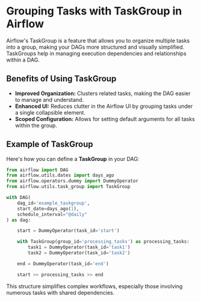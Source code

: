 # Grouping Tasks with TaskGroup in Airflow

Airflow's TaskGroup is a feature that allows you to organize multiple tasks into a group, making your DAGs more structured and visually simplified. TaskGroups help in managing execution dependencies and relationships within a DAG.

## Benefits of Using TaskGroup

- **Improved Organization:** Clusters related tasks, making the DAG easier to manage and understand.
- **Enhanced UI:** Reduces clutter in the Airflow UI by grouping tasks under a single collapsible element.
- **Scoped Configuration:** Allows for setting default arguments for all tasks within the group.

## Example of TaskGroup
Here's how you can define a **TaskGroup** in your DAG:

```python
from airflow import DAG
from airflow.utils.dates import days_ago
from airflow.operators.dummy import DummyOperator
from airflow.utils.task_group import TaskGroup

with DAG(
    dag_id='example_taskgroup',
    start_date=days_ago(1),
    schedule_interval="@daily"
) as dag:

    start = DummyOperator(task_id='start')

    with TaskGroup(group_id='processing_tasks') as processing_tasks:
        task1 = DummyOperator(task_id='task1')
        task2 = DummyOperator(task_id='task2')

    end = DummyOperator(task_id='end')

    start >> processing_tasks >> end
```

This structure simplifies complex workflows, especially those involving numerous tasks with shared dependencies.